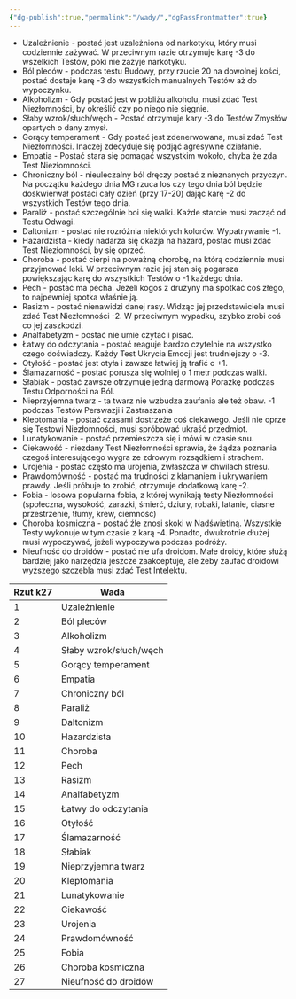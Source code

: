 ```yaml
---
{"dg-publish":true,"permalink":"/wady/","dgPassFrontmatter":true}
---
```


- Uzależnienie - postać jest uzależniona od narkotyku, który musi codziennie zażywać. W przeciwnym razie otrzymuje karę -3 do wszelkich Testów, póki nie zażyje narkotyku.
- Ból pleców - podczas testu Budowy, przy rzucie 20 na dowolnej kości, postać dostaje karę -3 do wszystkich manualnych Testów aż do wypoczynku.
- Alkoholizm - Gdy postać jest w pobliżu alkoholu, musi zdać Test Niezłomności, by określić czy po niego nie sięgnie.
- Słaby wzrok/słuch/węch - Postać otrzymuje kary -3 do Testów Zmysłów opartych o dany zmysł.
- Gorący temperament - Gdy postać jest zdenerwowana, musi zdać Test Niezłomności. Inaczej zdecyduje się podjąć agresywne działanie.
- Empatia - Postać stara się pomagać wszystkim wokoło, chyba że zda Test Niezłomności.
- Chroniczny ból - nieuleczalny ból dręczy postać z nieznanych przyczyn. Na początku każdego dnia MG rzuca los czy tego dnia ból będzie doskwierwał postaci cały dzień (przy 17-20) dając karę -2 do wszystkich Testów tego dnia.
- Paraliż - postać szczególnie boi się walki. Każde starcie musi zacząć od Testu Odwagi.
- Daltonizm - postać nie rozróżnia niektórych kolorów. Wypatrywanie -1.
- Hazardzista - kiedy nadarza się okazja na hazard, postać musi zdać Test Niezłomności, by się oprzeć.
- Choroba - postać cierpi na poważną chorobę, na którą codziennie musi przyjmować leki. W przeciwnym razie jej stan się pogarsza powiększając karę do wszystkich Testów o -1 każdego dnia.
- Pech - postać ma pecha. Jeżeli kogoś z drużyny ma spotkać coś złego, to najpewniej spotka właśnie ją.
- Rasizm - postać nienawidzi danej rasy. Widząc jej przedstawiciela musi zdać Test Niezłomności -2. W przeciwnym wypadku, szybko zrobi coś co jej zaszkodzi.
- Analfabetyzm - postać nie umie czytać i pisać.
- Łatwy do odczytania - postać reaguje bardzo czytelnie na wszystko czego doświadczy. Każdy Test Ukrycia Emocji jest trudniejszy o -3.
- Otyłość - postać jest otyła i zawsze łatwiej ją trafić o +1.
- Ślamazarność - postać porusza się wolniej o 1 metr podczas walki.
- Słabiak - postać zawsze otrzymuje jedną darmową Porażkę podczas Testu Odporności na Ból.
- Nieprzyjemna twarz - ta twarz nie wzbudza zaufania ale też obaw. -1 podczas Testów Perswazji i Zastraszania
- Kleptomania - postać czasami dostrzeże coś ciekawego. Jeśli nie oprze się Testowi Niezłomności, musi spróbować ukraść przedmiot.
- Lunatykowanie - postać przemieszcza się i mówi w czasie snu.
- Ciekawość - niezdany Test Niezłomności sprawia, że żądza poznania czegoś interesującego wygra ze zdrowym rozsądkiem i strachem.
- Urojenia - postać często ma urojenia, zwłaszcza w chwilach stresu.
- Prawdomówność - postać ma trudności z kłamaniem i ukrywaniem prawdy. Jeśli próbuje to zrobić, otrzymuje dodatkową karę -2.
- Fobia - losowa popularna fobia, z której wynikają testy Niezłomności (społeczna, wysokość, zarazki, śmierć, dziury, robaki, latanie, ciasne przestrzenie, tłumy, krew, ciemność)
- Choroba kosmiczna - postać źle znosi skoki w Nadświetlną. Wszystkie Testy wykonuje w tym czasie z karą -4. Ponadto, dwukrotnie dłużej musi wypoczywać, jeżeli wypoczywa podczas podróży.
- Nieufność do droidów - postać nie ufa droidom. Małe droidy, które służą bardziej jako narzędzia jeszcze zaakceptuje, ale żeby zaufać droidowi wyższego szczebla musi zdać Test Intelektu.

| Rzut k27 | Wada                   |
| -------- | ---------------------- |
| 1        | Uzależnienie           |
| 2        | Ból pleców             |
| 3        | Alkoholizm             |
| 4        | Słaby wzrok/słuch/węch |
| 5        | Gorący temperament     |
| 6        | Empatia                |
| 7        | Chroniczny ból         |
| 8        | Paraliż                |
| 9        | Daltonizm              |
| 10       | Hazardzista            |
| 11       | Choroba                |
| 12       | Pech                   |
| 13       | Rasizm                 |
| 14       | Analfabetyzm           |
| 15       | Łatwy do odczytania    |
| 16       | Otyłość                |
| 17       | Ślamazarność           |
| 18       | Słabiak                |
| 19       | Nieprzyjemna twarz     |
| 20       | Kleptomania            |
| 21       | Lunatykowanie          |
| 22       | Ciekawość              |
| 23       | Urojenia               |
| 24       | Prawdomówność          |
| 25       | Fobia                  |
| 26       | Choroba kosmiczna      |
| 27       | Nieufność do droidów   |
